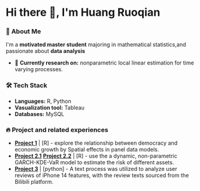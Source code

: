 # Hi there 👋, I'm Huang Ruoqian

### 🚀 **About Me**  
I'm a **motivated master student** majoring in mathematical statistics,and passionate about **data analysis**
- 🔭 **Currently research on:** nonparametric local linear estimation for time varying processes.    


### 🛠 **Tech Stack**  
- **Languages:** R, Python 
- **Vasualization tool:** Tableau
- **Databases:** MySQL  

### 🔥 **Project and related experiences**  
- **[Project 1](https://github.com/RUOQIANHUNAG/My_fortfolio/blob/main/spatial_econometric_spillover_effect.Rmd)** | [R] - explore the relationship between democracy and economic growth by Spatial effects in panel data models. 
- **[Project 2.1](https://github.com/RUOQIANHUNAG/My_fortfolio/blob/main/var_model.rmd)** **[Project 2.2](https://github.com/RUOQIANHUNAG/My_fortfolio/blob/main/VaR_test.rmd)** | [R] - use the a dynamic, non-parametric GARCH-KDE-VaR model to estimate the risk of different assets.
- **[Project 3](https://github.com/RUOQIANHUNAG/My_fortfolio/blob/main/report.emotion%20(2).md)** | [python] - A text process was utilized to analyze user reviews of iPhone 14 features, with the review texts sourced from the Bilibili platform.



